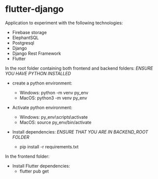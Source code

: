 # flutter-django
Application to experiment with the following technologies:
- Firebase storage
- ElephantSQL
- Postgresql
- Django
- Django Rest Framework
- Flutter

In the root folder containing both frontend and backend folders:
*ENSURE YOU HAVE PYTHON INSTALLED*
- create a python environment:
  - Windows: python -m venv py_env
  - MacOS: python3 -m venv py_env

- Activate python environment:
  - Windows: py_env\scripts\activate
  - MacOS: source py_env/bin/activate

- Install dependencies:
  *ENSURE THAT YOU ARE IN BACKEND_ROOT FOLDER*
  - pip install -r requirements.txt

In the frontend folder:
- Install Flutter dependencies:
  - flutter pub get
